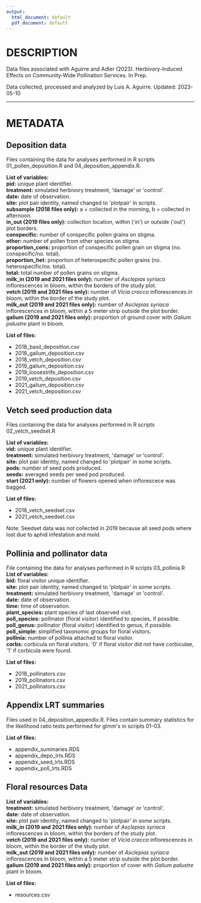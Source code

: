 ```yaml
---
output:
  html_document: default
  pdf_document: default
---
```

# DESCRIPTION
Data files associated with Aguirre and Adler (2023). Herbivory-Induced Effects on Community-Wide Pollination Services. In Prep. 

Data collected, processed and analyzed by Luis A. Aguirre.
Updated: 2023-05-10

---
# METADATA

## Deposition data
Files containing the data for analyses performed in R scripts 01_pollen_deposition.R and 04_deposition_appendix.R. 

**List of variables:**  
**pid:** unique plant identifier.  
**treatment:** simulated herbivory treatment, 'damage' or 'control'.  
**date:** date of observation.  
**site:** plot pair identity, named changed to 'plotpair' in scripts.  
**subsample (2018 files only):** a = collected in the morning, b = collected in afternoon.  
**in_out (2019 files only):** collection location, within ('in') or outside ('out') plot borders.   
**conspecific:** number of conspecific pollen grains on stigma.  
**other:** number of pollen from other species on stigma.  
**proportion_cons:** proportion of conspecific pollen grain on stigma (no. conspecific/no. total).  
**proportion_het:** proportion of heterospecific pollen grains (no. heterospecific/no. total).  
**total:** total number of pollen grains on stigma.  
**milk_in (2019 and 2021 files only):** number of *Asclepias syriaca* inflorescences in bloom, within the borders of the study plot.   
**vetch (2019 and 2021 files only):** number of *Vicia cracca* inflorescences in bloom, within the border of the study plot.  
**milk_out (2019 and 2021 files only):** number of *Asclepias syriaca* inflorescences in bloom, within a 5 meter strip outside the plot border.  
**galium (2019 and 2021 files only):** proportion of ground cover with *Galium palustre* plant in bloom.  

**List of files:**   
- 2018_basil_deposition.csv  
- 2018_galium_deposition.csv   
- 2018_vetch_deposition.csv   
- 2019_galium_deposition.csv  
- 2019_loosestrife_deposition.csv  
- 2019_vetch_deposition.csv  
- 2021_galium_deposition.csv  
- 2021_vetch_deposition.csv  

## Vetch seed production data
Files containing the data for analyses performed in R scripts 02_vetch_seedset.R

**List of variables:**  
**vid:** unique plant identifier.   
**treatment:** simulated herbivory treatment, 'damage' or 'control'.   
**site:** plot pair identity, named changed to 'plotpair' in some scripts.    
**pods:** number of seed pods produced.  
**seeds:** averaged seeds per seed pod produced.  
**start (2021 only):**  number of flowers opened when inflorescece was bagged.   

**List of files:**   
- 2018_vetch_seedset.csv  
- 2021_vetch_seedset.csv  

Note: Seedset data was not collected in 2019 because all seed pods where lost due to aphid infestation and mold.

## Pollinia and pollinator data
File containing the data for analyses performed in R scripts 03_pollinia.R  
**List of variables:**  
**bid:** floral visitor unique identifier.  
**site:** plot pair identity, named changed to 'plotpair' in some scripts.  
**treatment:** simulated herbivory treatment, 'damage' or 'control'.   
**date:** date of observation.    
**time:** time of observation.   
**plant_species:** plant species of last observed visit.  
**poll_species:** pollinator (floral visitor) identified to species, if possible.   
**poll_genus:** pollinator (floral visitor) identified to genus, if possible.   
**poll_simple:** simplified taxonomic groups for floral visitors.   
**pollinia:** number of pollinia attached to floral visitor.    
**corbs:** corbicula on floral visitors. '0' if floral visitor did not have corbiculae, '1' if corbicula were found.  

**List of files:**  
- 2018_pollinators.csv  
- 2019_pollinators.csv  
- 2021_pollinators.csv  

## Appendix LRT summaries
Files used in 04_deposition_appendix.R. Files contain summary statistics for the likelihood ratio tests performed for glmm's in scripts 01-03.   

**List of files:**  
- appendix_summaries.RDS  
- appendix_depo_lrts.RDS  
- appendix_seed_lrts.RDS  
- appendix_poll_lrts.RDS  

## Floral resources Data

**List of variables:**  
**treatment:** simulated herbivory treatment, 'damage' or 'control'.   
**date:** date of observation.   
**site:** plot pair identity, named changed to 'plotpair' in some scripts.  
**milk_in (2019 and 2021 files only):** number of *Asclepias syriaca* inflorescences in bloom, within the borders of the study plot.   
**vetch (2019 and 2021 files only):** number of *Vicia cracca* inflorescences in bloom, within the border of the study plot.  
**milk_out (2019 and 2021 files only):** number of *Asclepias syriaca* inflorescences in bloom, within a 5 meter strip outside the plot border.  
**galium (2019 and 2021 files only):** proportion of cover with *Galium palustre* plant in bloom.  

**List of files:**  
- resources.csv  
